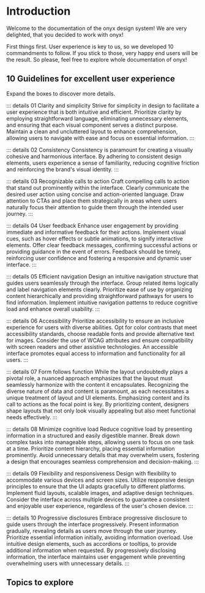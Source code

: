 # Introduction

Welcome to the documentation of the onyx design system! We are very delighted, that you decided to work with onyx!

First things first. User experience is key to us, so we developed 10 commandments to follow. If you stick to those, very happy end users will be the result. So please, feel free to explore whole documentation of onyx!

## 10 Guidelines for excellent user experience

Expand the boxes to discover more details.

::: details 01 Clarity and simplicity
Strive for simplicity in design to facilitate a user experience that is both intuitive and efficient. Prioritize clarity by employing straightforward language, eliminating unnecessary elements, and ensuring that each visual component serves a distinct purpose. Maintain a clean and uncluttered layout to enhance comprehension, allowing users to navigate with ease and focus on essential information.
:::

::: details 02 Consistency
Consistency is paramount for creating a visually cohesive and harmonious interface. By adhering to consistent design elements, users experience a sense of familiarity, reducing cognitive friction and reinforcing the brand's visual identity.
:::

::: details 03 Recognizable calls to action
Craft compelling calls to action that stand out prominently within the interface. Clearly communicate the desired user action using concise and action-oriented language. Draw attention to CTAs and place them strategically in areas where users naturally focus their attention to guide them through the intended user journey.
:::

::: details 04 User feedback
Enhance user engagement by providing immediate and informative feedback for their actions. Implement visual cues, such as hover effects or subtle animations, to signify interactive elements. Offer clear feedback messages, confirming successful actions or providing guidance in the event of errors. Feedback should be timely, reinforcing user confidence and fostering a responsive and dynamic user interface.
:::

::: details 05 Efficient navigation
Design an intuitive navigation structure that guides users seamlessly through the interface. Group related items logically and label navigation elements clearly. Prioritize ease of use by organizing content hierarchically and providing straightforward pathways for users to find information. Implement intuitive navigation patterns to reduce cognitive load and enhance overall usability.
:::

::: details 06 Accessibility
Prioritize accessibility to ensure an inclusive experience for users with diverse abilities. Opt for color contrasts that meet accessibility standards, choose readable fonts and provide alternative text for images. Consider the use of WCAG attributes and ensure compatibility with screen readers and other assistive technologies. An accessible interface promotes equal access to information and functionality for all users.
:::

::: details 07 Form follows function
While the layout undoubtedly plays a pivotal role, a nuanced approach emphasizes that the layout must seamlessly harmonize with the content it encapsulates. Recognizing the diverse nature of data and content is paramount, as each necessitates a unique treatment of layout and UI elements.
Emphasizing content and its call to actions as the focal point is key. By prioritizing content, designers shape layouts that not only look visually appealing but also meet functional needs effectively.
:::

::: details 08 Minimize cognitive load
Reduce cognitive load by presenting information in a structured and easily digestible manner. Break down complex tasks into manageable steps, allowing users to focus on one task at a time. Prioritize content hierarchy, placing essential information prominently. Avoid unnecessary details that may overwhelm users, fostering a design that encourages seamless comprehension and decision-making.
:::

::: details 09 Flexibility and responsiveness
Design with flexibility to accommodate various devices and screen sizes. Utilize responsive design principles to ensure that the UI adapts gracefully to different platforms. Implement fluid layouts, scalable images, and adaptive design techniques. Consider the interface across multiple devices to guarantee a consistent and enjoyable user experience, regardless of the user's chosen device.
:::

::: details 10 Progressive disclosures
Embrace progressive disclosure to guide users through the interface progressively. Present information gradually, revealing details as users move through the user journey. Prioritize essential information initially, avoiding information overload. Use intuitive design elements, such as accordions or tooltips, to provide additional information when requested. By progressively disclosing information, the interface maintains user engagement while preventing overwhelming users with unnecessary details.
:::

## Topics to explore

<div class="topic-overview">
  <TopicOverviewCard title="Accessibility" subtitle="Making applications accessible" image-src="/images/accessibility-thumbnail.webp" href="/basics/accessibility" />
  <TopicOverviewCard title="Breakpoints & grid" subtitle="Basics for responsiveness" image-src="/images/grid-thumbnail.webp" href="/basics/breakpoints-grid" />
  <TopicOverviewCard title="Colors" subtitle="Understanding the color system" image-src="/images/colors-thumbnail.webp" href="/basics/colors" />
  <TopicOverviewCard title="Component states" subtitle="Behavior and interactivity" image-src="/images/states-thumbnail.webp" href="/basics/states" />
  <TopicOverviewCard title="Density" subtitle="Compact and cozy layout variations" image-src="/images/density-thumbnail.webp" href="/basics/density" />
  <TopicOverviewCard title="Elevation" subtitle="Hierarchy on the z-achsis" image-src="/images/elevation-thumbnail.webp" href="/basics/elevation" />
  <TopicOverviewCard title="Iconography" subtitle="Icon guidelines" image-src="/images/iconography-thumbnail.webp" href="/basics/iconography" />
  <TopicOverviewCard title="Images" subtitle="Image guidelines" image-src="/images/images-thumbnail.webp" href="/basics/images" />
  <TopicOverviewCard title="Infographics" subtitle="Dealing with statistics" image-src="/images/infographics-thumbnail.webp" href="/basics/infographics" />
  <TopicOverviewCard title="Layout" subtitle="Structuring content" image-src="/images/layout-thumbnail.webp" href="/basics/layout" />
  <TopicOverviewCard title="Motion" subtitle="Transitions and animations" image-src="/images/motion-thumbnail.webp" href="/basics/motion" />
  <TopicOverviewCard title="Truncation" subtitle="Line break and truncation" image-src="/images/truncation-thumbnail.webp" href="/basics/truncation" />
  <TopicOverviewCard title="Typography" subtitle="Understanding the font system" image-src="/images/typography-thumbnail.webp" href="/basics/typography" />
  <TopicOverviewCard title="Units" subtitle="Basics for a consistent appearance" image-src="/images/units-thumbnail.webp" href="/basics/units" />
</div>
